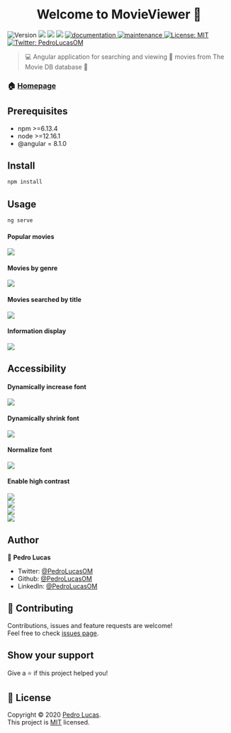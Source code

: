 <h1 align="center">Welcome to MovieViewer 👋</h1>
<p>
  <img alt="Version" src="https://img.shields.io/badge/version-1.0.0-blue.svg?cacheSeconds=2592000" />
  <img src="https://img.shields.io/badge/npm-%3E%3D6.13.4-blue.svg" />
  <img src="https://img.shields.io/badge/node-%3E%3D12.16.1-blue.svg" />
  <img src="https://img.shields.io/badge/%40angular-8.1.0-blue.svg" />
  <a href="https://github.com/PedroLucasOM/MovieViewer#readme" target="_blank">
    <img alt="documentation" src="https://img.shields.io/badge/documentation-yes-green.svg" />
  </a>
  <a href="https://github.com/kefranabg/readme-md-generator/graphs/commit-activity" target="_blank">
    <img alt="maintenance" src="https://img.shields.io/badge/maintained-yes-green.svg" />
  </a>
  <a href="https://github.com/PedroLucasOM/MovieViewer/blob/master/LICENSE" target="_blank">
    <img alt="License: MIT" src="https://img.shields.io/github/license/PedroLucasOM/MovieViewer" />
  </a>
  <a href="https://twitter.com/PedroLucasOM" target="_blank">
    <img alt="Twitter: PedroLucasOM" src="https://img.shields.io/twitter/follow/PedroLucasOM.svg?style=social" />
  </a>
</p>

> :computer: Angular application for searching and viewing :mag_right: movies from The Movie DB database :movie_camera:

### 🏠 [Homepage](https://github.com/PedroLucasOM/MovieViewer)

## Prerequisites

- npm >=6.13.4
- node >=12.16.1
- @angular = 8.1.0

## Install

```sh
npm install
```

## Usage

```sh
ng serve
```

#### Popular movies

<img align="center" src="https://github.com/PedroLucasOM/MovieViewer/blob/master/src/assets/images/1.png" /> 
<br />

#### Movies by genre

<img align="center" src="https://github.com/PedroLucasOM/MovieViewer/blob/master/src/assets/images/2.png" /> 
<br />

#### Movies searched by title

<img align="center" src="https://github.com/PedroLucasOM/MovieViewer/blob/master/src/assets/images/3.png" /> 
<br />

#### Information display

<img align="center" src="https://github.com/PedroLucasOM/MovieViewer/blob/master/src/assets/images/4.png" /> 
<br />

## Accessibility

#### Dynamically increase font

<img align="center" src="https://github.com/PedroLucasOM/MovieViewer/blob/master/src/assets/images/5.png" /> 
<br />

#### Dynamically shrink font

<img align="center" src="https://github.com/PedroLucasOM/MovieViewer/blob/master/src/assets/images/6.png" /> 
<br />

#### Normalize font

<img align="center" src="https://github.com/PedroLucasOM/MovieViewer/blob/master/src/assets/images/7.png" /> 
<br />

#### Enable high contrast

<img align="center" src="https://github.com/PedroLucasOM/MovieViewer/blob/master/src/assets/images/8.png" /> 
<br />

<img align="center" src="https://github.com/PedroLucasOM/MovieViewer/blob/master/src/assets/images/9.png" /> 
<br />

<img align="center" src="https://github.com/PedroLucasOM/MovieViewer/blob/master/src/assets/images/10.png" /> 
<br />

<img align="center" src="https://github.com/PedroLucasOM/MovieViewer/blob/master/src/assets/images/11.png" /> 
<br />

## Author

👤 **Pedro Lucas**

* Twitter: [@PedroLucasOM](https://twitter.com/PedroLucasOM)
* Github: [@PedroLucasOM](https://github.com/PedroLucasOM)
* LinkedIn: [@PedroLucasOM](https://linkedin.com/in/PedroLucasOM)

## 🤝 Contributing

Contributions, issues and feature requests are welcome!<br />Feel free to check [issues page](https://github.com/PedroLucasOM/MovieViewer/issues). 

## Show your support

Give a ⭐️ if this project helped you!

## 📝 License

Copyright © 2020 [Pedro Lucas](https://github.com/PedroLucasOM).<br />
This project is [MIT](https://github.com/PedroLucasOM/MovieViewer/blob/master/LICENSE) licensed.
